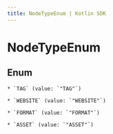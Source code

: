 ```yaml
---
title: NodeTypeEnum | Kotlin SDK
---
```



# NodeTypeEnum

## Enum


    * `TAG` (value: `"TAG"`)

    * `WEBSITE` (value: `"WEBSITE"`)

    * `FORMAT` (value: `"FORMAT"`)

    * `ASSET` (value: `"ASSET"`)



